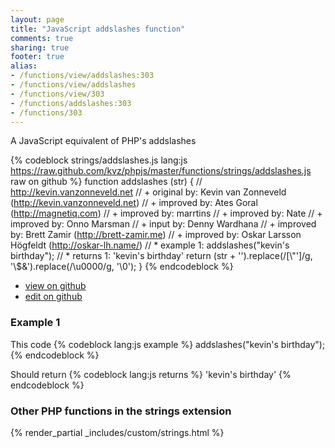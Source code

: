 ```yaml
---
layout: page
title: "JavaScript addslashes function"
comments: true
sharing: true
footer: true
alias:
- /functions/view/addslashes:303
- /functions/view/addslashes
- /functions/view/303
- /functions/addslashes:303
- /functions/303
---
```

<!-- Generated by Rakefile:build -->
A JavaScript equivalent of PHP's addslashes

{% codeblock strings/addslashes.js lang:js https://raw.github.com/kvz/phpjs/master/functions/strings/addslashes.js raw on github %}
function addslashes (str) {
  // http://kevin.vanzonneveld.net
  // +   original by: Kevin van Zonneveld (http://kevin.vanzonneveld.net)
  // +   improved by: Ates Goral (http://magnetiq.com)
  // +   improved by: marrtins
  // +   improved by: Nate
  // +   improved by: Onno Marsman
  // +   input by: Denny Wardhana
  // +   improved by: Brett Zamir (http://brett-zamir.me)
  // +   improved by: Oskar Larsson Högfeldt (http://oskar-lh.name/)
  // *     example 1: addslashes("kevin's birthday");
  // *     returns 1: 'kevin\'s birthday'
  return (str + '').replace(/[\\"']/g, '\\$&').replace(/\u0000/g, '\\0');
}
{% endcodeblock %}

 - [view on github](https://github.com/kvz/phpjs/blob/master/functions/strings/addslashes.js)
 - [edit on github](https://github.com/kvz/phpjs/edit/master/functions/strings/addslashes.js)

### Example 1
This code
{% codeblock lang:js example %}
addslashes("kevin's birthday");
{% endcodeblock %}

Should return
{% codeblock lang:js returns %}
'kevin\'s birthday'
{% endcodeblock %}


### Other PHP functions in the strings extension
{% render_partial _includes/custom/strings.html %}
